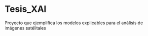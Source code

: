# Tesis_XAI
Proyecto que ejemplifica los modelos explicables para el análisis de imágenes satélitales
